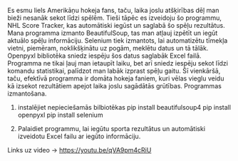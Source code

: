 Es esmu liels Amerikāņu hokeja fans, taču, laika joslu atšķirības dēļ man bieži nesanāk sekot līdzi spēlēm. Tieši tāpēc es izveidoju šo programmu, NHL Score Tracker, kas automātiski iegūst
un saglabā šo spēļu rezultātus. Mana programma izmanto BeautifulSoup, tas man atļauj izpētīt un iegūt aktuālo spēļu informāciju.
Selenium tiek izmantots, lai automatizētu tīmekļa vietni, piemēram, noklikšķinātu uz pogām, meklētu datus un tā tālāk.
Openpyxl bibliotēka sniedz iespēju šos datus saglabāk Excel failā.
Programma ne tikai ļauj man ietaupīt laiku, bet arī sniedz iespēju sekot līdzi komandu statistikai, palīdzot man labāk izprast spēļu gaitu.
Šī vienkāršā, taču, efektīvā programma ir domāta hokeja faniem, kuri vēlas vieglu veidu kā izsekot rezultātiem apejot laika joslu sagādātās grūtības.
Programmas izmantošana.
1. instalējiet nepieciešamās bilbiotēkas
pip install beautifulsoup4
pip install openpyxl
pip install selenium

3. Palaidiet programmu, lai iegūtu sporta rezultātus un automātiski izveidotu Excel failu ar iegūto informāciju.

Links uz video -> https://youtu.be/qVA9pm4cRiU
